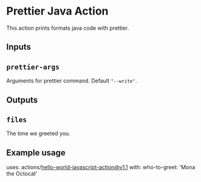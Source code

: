 # Prettier Java Action

This action prints formats java code with prettier.

## Inputs

## `prettier-args`

Arguments for prettier command. Default `"--write"`.

## Outputs

## `files`

The time we greeted you.

## Example usage

uses: actions/hello-world-javascript-action@v1.1
with:
who-to-greet: 'Mona the Octocat'
